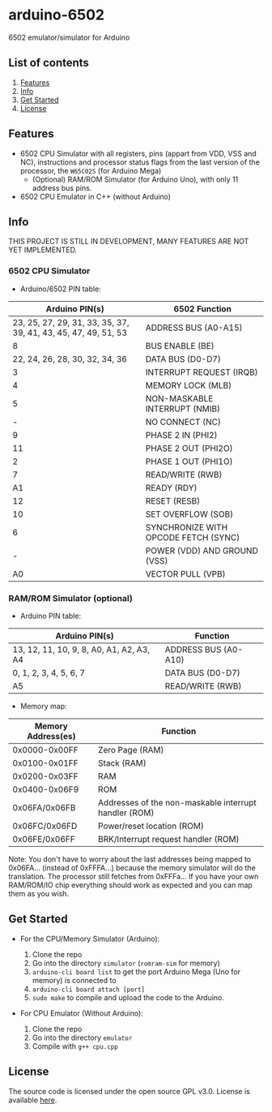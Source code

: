 # arduino-6502

6502 emulator/simulator for Arduino

## List of contents

1. [Features](#Features)
1. [Info](#Info)
3. [Get Started](#Get-Started)
4. [License](#License)

## Features

- 6502 CPU Simulator with all registers, pins (appart from VDD, VSS and NC), instructions and processor status flags from the last version of the processor, the `W65C02S` (for Arduino Mega)
  - (Optional) RAM/ROM Simulator (for Arduino Uno), with only 11 address bus pins.
- 6502 CPU Emulator in C++ (without Arduino)

## Info

THIS PROJECT IS STILL IN DEVELOPMENT, MANY FEATURES ARE NOT YET IMPLEMENTED.

### 6502 CPU Simulator

- Arduino/6502 PIN table:

| Arduino PIN(s)                                                 | 6502 Function                        |
|----------------------------------------------------------------|--------------------------------------|
| 23, 25, 27, 29, 31, 33, 35, 37, 39, 41, 43, 45, 47, 49, 51, 53 | ADDRESS BUS (A0-A15)                 |
| 8                                                              | BUS ENABLE (BE)                      |
| 22, 24, 26, 28, 30, 32, 34, 36                                 | DATA BUS (D0-D7)                     |
| 3                                                              | INTERRUPT REQUEST (IRQB)             |
| 4                                                              | MEMORY LOCK (MLB)                    |
| 5                                                              | NON-MASKABLE INTERRUPT (NMIB)        |
| -                                                              | NO CONNECT (NC)                      |
| 9                                                              | PHASE 2 IN (PHI2)                    |
| 11                                                             | PHASE 2 OUT (PHI2O)                  |
| 2                                                              | PHASE 1 OUT (PHI1O)                  |
| 7                                                              | READ/WRITE (RWB)                     |
| A1                                                             | READY (RDY)                          |
| 12                                                             | RESET (RESB)                         |
| 10                                                             | SET OVERFLOW (SOB)                   |
| 6                                                              | SYNCHRONIZE WITH OPCODE FETCH (SYNC) |
| -                                                              | POWER (VDD) AND GROUND (VSS)         |
| A0                                                             | VECTOR PULL (VPB)                    |

### RAM/ROM Simulator (optional)

- Arduino PIN table:

| Arduino PIN(s)                           | Function             |
|------------------------------------------|----------------------|
| 13, 12, 11, 10, 9, 8, A0, A1, A2, A3, A4 | ADDRESS BUS (A0-A10) |
| 0, 1, 2, 3, 4, 5, 6, 7                   | DATA BUS (D0-D7)     |
| A5                                       | READ/WRITE (RWB)     |

- Memory map:

| Memory Address(es) | Function                                              |
|--------------------|-------------------------------------------------------|
| 0x0000-0x00FF      | Zero Page (RAM)                                       |
| 0x0100-0x01FF      | Stack (RAM)                                           |
| 0x0200-0x03FF      | RAM                                                   |
| 0x0400-0x06F9      | ROM                                                   |
| 0x06FA/0x06FB      | Addresses of the non-maskable interrupt handler (ROM) |
| 0x06FC/0x06FD      | Power/reset location (ROM)                            |
| 0x06FE/0x06FF      | BRK/Interrupt request handler (ROM)                   |

Note: You don't have to worry about the last addresses being mapped to 0x06FA... (instead of 0xFFFA...) because the memory simulator will do the translation. The processor still fetches from 0xFFFa... If you have your own RAM/ROM/IO chip everything should work as expected and you can map them as you wish.

## Get Started

- For the CPU/Memory Simulator (Arduino):
  1. Clone the repo
  1. Go into the directory `simulator` (`romram-sim` for memory)
  1. `arduino-cli board list` to get the port Arduino Mega (Uno for memory) is connected to
  1. `arduino-cli board attach [port]`
  1. `sudo make` to compile and upload the code to the Arduino.

- For CPU Emulator (Without Arduino):
  1. Clone the repo
  1. Go into the directory `emulator`
  1. Compile with `g++ cpu.cpp`

## License

The source code is licensed under the open source GPL v3.0. License is available [here](https://github.com/goncrust/arduino-6502/blob/main/LICENSE).
